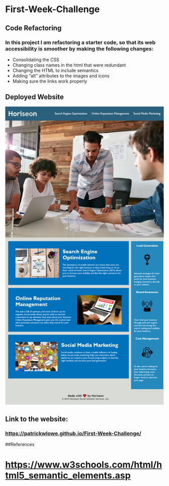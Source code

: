# First-Week-Challenge

## Code Refactoring

### In this project I am refactoring a starter code, so that its web accessibility is smoother by making the following changes:

* Consolidating the CSS
* Changing class names in the html that were redundant
* Changing the HTML to include semantics
* Adding “alt” attributes to the images and icons 
* Making sure the links work properly 

## Deployed Website

![Deployed Webpage Screenshot](./assets/images/Screenshot.png)

## Link to the website:
### https://patrickwlowe.github.io/First-Week-Challenge/

##References
 # https://www.w3schools.com/html/html5_semantic_elements.asp
